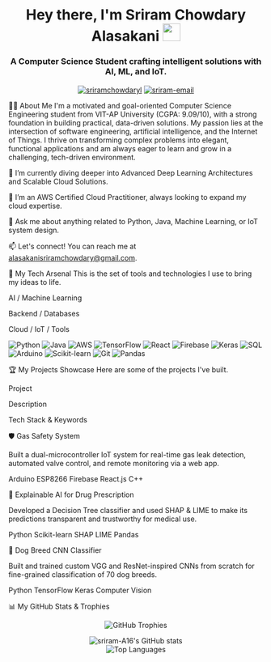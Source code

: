 <h1 align="center">Hey there, I'm Sriram Chowdary Alasakani <img src="https://media.giphy.com/media/hvRJCLFzcasrR4ia7z/giphy.gif" width="35"></h1>
<h3 align="center">A Computer Science Student crafting intelligent solutions with AI, ML, and IoT.</h3>

<p align="center">
<a href="https://www.linkedin.com/in/sriramchowdaryl/" target="blank"><img align="center" src="https://img.shields.io/badge/LinkedIn-0077B5?style=for-the-badge&logo=linkedin&logoColor=white" alt="sriramchowdaryl" /></a>
<a href="mailto:alasakanisriramchowdary@gmail.com"><img align="center" src="https://img.shields.io/badge/Gmail-D14836?style=for-the-badge&logo=gmail&logoColor=white" alt="sriram-email" /></a>
</p>

👨‍💻 About Me
I'm a motivated and goal-oriented Computer Science Engineering student from VIT-AP University (CGPA: 9.09/10), with a strong foundation in building practical, data-driven solutions. My passion lies at the intersection of software engineering, artificial intelligence, and the Internet of Things. I thrive on transforming complex problems into elegant, functional applications and am always eager to learn and grow in a challenging, tech-driven environment.

🔭 I’m currently diving deeper into Advanced Deep Learning Architectures and Scalable Cloud Solutions.

🌱 I’m an AWS Certified Cloud Practitioner, always looking to expand my cloud expertise.

💬 Ask me about anything related to Python, Java, Machine Learning, or IoT system design.

📫 Let's connect! You can reach me at alasakanisriramchowdary@gmail.com.

🚀 My Tech Arsenal
This is the set of tools and technologies I use to bring my ideas to life.

AI / Machine Learning

Backend / Databases

Cloud / IoT / Tools

<img src="https://img.shields.io/badge/Python-3776AB?style=for-the-badge&logo=python&logoColor=white" alt="Python"/>

<img src="https://img.shields.io/badge/Java-ED8B00?style=for-the-badge&logo=openjdk&logoColor=white" alt="Java"/>

<img src="https://img.shields.io/badge/Amazon_AWS-232F3E?style=for-the-badge&logo=amazon-aws&logoColor=white" alt="AWS"/>

<img src="https://img.shields.io/badge/TensorFlow-FF6F00?style=for-the-badge&logo=tensorflow&logoColor=white" alt="TensorFlow"/>

<img src="https://img.shields.io/badge/React-20232A?style=for-the-badge&logo=react&logoColor=61DAFB" alt="React"/>

<img src="https://img.shields.io/badge/Firebase-FFCA28?style=for-the-badge&logo=firebase&logoColor=black" alt="Firebase"/>

<img src="https://img.shields.io/badge/Keras-D00000?style=for-the-badge&logo=keras&logoColor=white" alt="Keras"/>

<img src="https://img.shields.io/badge/SQL-025E8C?style=for-the-badge&logo=microsoft-sql-server&logoColor=white" alt="SQL"/>

<img src="https://img.shields.io/badge/Arduino-00979D?style=for-the-badge&logo=arduino&logoColor=white" alt="Arduino"/>

<img src="https://img.shields.io/badge/scikit_learn-F7931E?style=for-the-badge&logo=scikit-learn&logoColor=white" alt="Scikit-learn"/>



<img src="https://img.shields.io/badge/GIT-E44C30?style=for-the-badge&logo=git&logoColor=white" alt="Git"/>

<img src="https://img.shields.io/badge/Pandas-150458?style=for-the-badge&logo=pandas&logoColor=white" alt="Pandas"/>





🏆 My Projects Showcase
Here are some of the projects I've built.

Project

Description

Tech Stack & Keywords

🛡️ Gas Safety System

Built a dual-microcontroller IoT system for real-time gas leak detection, automated valve control, and remote monitoring via a web app.

Arduino ESP8266 Firebase React.js C++

🧠 Explainable AI for Drug Prescription

Developed a Decision Tree classifier and used SHAP & LIME to make its predictions transparent and trustworthy for medical use.

Python Scikit-learn SHAP LIME Pandas

🐾 Dog Breed CNN Classifier

Built and trained custom VGG and ResNet-inspired CNNs from scratch for fine-grained classification of 70 dog breeds.

Python TensorFlow Keras Computer Vision

📊 My GitHub Stats & Trophies
<p align="center">
<img src="https://github-profile-trophy.vercel.app/?username=sriram-A16&theme=dracula&column=7&no-frame=true&no-bg=true" alt="GitHub Trophies" />
</p>

<p align="center">
<img align="center" src="https://github-readme-stats.vercel.app/api?username=sriram-A16&show_icons=true&theme=dracula&include_all_commits=true&count_private=true" alt="sriram-A16's GitHub stats" />
<br/>
<img align="center" src="https://github-readme-stats.vercel.app/api/top-langs/?username=sriram-A16&layout=compact&langs_count=8&theme=dracula" alt="Top Languages" />
</p>
